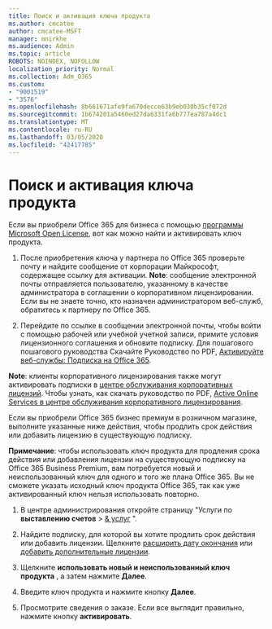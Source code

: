 ```yaml
---
title: Поиск и активация ключа продукта
ms.author: cmcatee
author: cmcatee-MSFT
manager: mnirkhe
ms.audience: Admin
ms.topic: article
ROBOTS: NOINDEX, NOFOLLOW
localization_priority: Normal
ms.collection: Adm_O365
ms.custom:
- "9001519"
- "3576"
ms.openlocfilehash: 8b661671afe9fa670decce63b9eb030b35cf072d
ms.sourcegitcommit: 1b674201a5460ed27da6331fa6b777ea787a4dc1
ms.translationtype: MT
ms.contentlocale: ru-RU
ms.lasthandoff: 03/05/2020
ms.locfileid: "42417785"
---
```

# <a name="find-and-activate-my-product-key"></a>Поиск и активация ключа продукта

Если вы приобрели Office 365 для бизнеса с помощью [программы Microsoft Open License](https://go.microsoft.com/fwlink/p/?LinkID=613298), вот как можно найти и активировать ключ продукта.

1. После приобретения ключа у партнера по Office 365 проверьте почту и найдите сообщение от корпорации Майкрософт, содержащее ссылку для активации.  **Note**: сообщение электронной почты отправляется пользователю, указанному в качестве администратора в соглашении о корпоративном лицензировании.  Если вы не знаете точно, кто назначен администратором веб-служб, обратитесь к партнеру по Office 365.

2. Перейдите по ссылке в сообщении электронной почты, чтобы войти с помощью рабочей или учебной учетной записи, примите условия лицензионного соглашения и обновите подписку.  Для пошагового пошагового руководства Скачайте Руководство по PDF, [Активируйте веб-службы: Подписка на Office 365](https://go.microsoft.com/fwlink/p/?LinkId=618100). 

**Note**: клиенты корпоративного лицензирования также могут активировать подписки в [центре обслуживания корпоративных лицензий](https://go.microsoft.com/fwlink/p/?LinkID=282016).  Чтобы узнать, как скачать руководство по PDF, [Active Online Services в центре обслуживания корпоративного лицензирования](https://go.microsoft.com/fwlink/p/?LinkId=618096).

Если вы приобрели Office 365 бизнес премиум в розничном магазине, выполните указанные ниже действия, чтобы продлить срок действия или добавить лицензию в существующую подписку.

**Примечание**: чтобы использовать ключ продукта для продления срока действия или добавления лицензии на существующую подписку на Office 365 Business Premium, вам потребуется новый и неиспользованный ключ для одного и того же плана Office 365.  Вы не сможете указать исходный ключ продукта Office 365, так как уже активированный ключ нельзя использовать повторно.

1. В центре администрирования откройте страницу "Услуги по **выставлению счетов** > [& услуг](https://go.microsoft.com/fwlink/p/?linkid=842054) ".

2. Найдите подписку, для которой вы хотите продлить срок действия или добавить лицензии.  Щелкните [расширить дату окончания](https://go.microsoft.com/fwlink/p/?linkid=842054) или [добавить дополнительные лицензии](https://go.microsoft.com/fwlink/p/?linkid=842054).

3. Щелкните **использовать новый и неиспользованный ключ продукта** , а затем нажмите **Далее**.

4. Введите ключ продукта и нажмите кнопку **Далее**.

5. Просмотрите сведения о заказе.  Если все выглядит правильно, нажмите кнопку **активировать**.